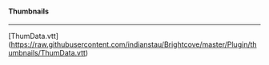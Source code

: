 #### Thumbnails ####  
--------------------------------------  
[ThumData.vtt] (https://raw.githubusercontent.com/indianstau/Brightcove/master/Plugin/thumbnails/ThumData.vtt)  


